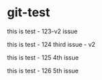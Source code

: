 # git-test

this is test - 123-v2 issue

this is test - 124 third issue - v2

this is test - 125 4th issue

this is test - 126 5th issue
